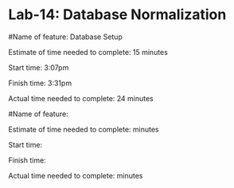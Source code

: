 # Lab-14: Database Normalization

#Name of feature: Database Setup

Estimate of time needed to complete: 15 minutes

Start time: 3:07pm

Finish time: 3:31pm

Actual time needed to complete: 24 minutes

#Name of feature: 

Estimate of time needed to complete:  minutes

Start time: 

Finish time: 

Actual time needed to complete:  minutes